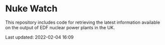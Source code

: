# Nuke Watch

This repository includes code for retrieving the latest information available on the output of EDF nuclear power plants in the UK.

Last updated: 2022-02-04 16:09